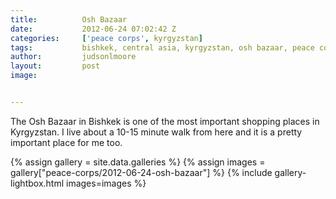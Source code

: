 ```yaml
---
title:			Osh Bazaar
date:			2012-06-24 07:02:42 Z
categories:		['peace corps', kyrgyzstan]
tags:			bishkek, central asia, kyrgyzstan, osh bazaar, peace corps, shopping
author:			judsonlmoore
layout:			post
image:			


---
```


The Osh Bazaar in Bishkek is one of the most important shopping places in Kyrgyzstan. I live about a 10-15 minute walk from here and it is a pretty important place for me too.

{% assign gallery = site.data.galleries %}
{% assign images = gallery["peace-corps/2012-06-24-osh-bazaar"] %}
{% include gallery-lightbox.html images=images %}